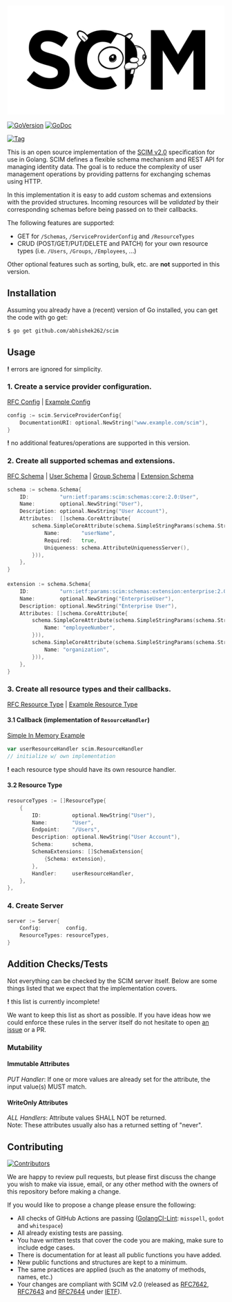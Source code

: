 ![scim-logo](LOGO.png)

[![GoVersion](https://img.shields.io/github/go-mod/go-version/elimity-com/scim.svg)](https://github.com/abhishek262/scim)
[![GoDoc](https://img.shields.io/badge/godoc-reference-blue.svg)](https://pkg.go.dev/github.com/abhishek262/scim)


[![Tag](https://img.shields.io/github/tag/elimity-com/scim.svg)](https://github.com/abhishek262/scim/releases)

This is an open source implementation of the [SCIM v2.0](http://www.simplecloud.info/#Specification) specification for use in Golang.
SCIM defines a flexible schema mechanism and REST API for managing identity data.
The goal is to reduce the complexity of user management operations by providing patterns for exchanging schemas using HTTP.

In this implementation it is easy to add *custom* schemas and extensions with the provided structures.
Incoming resources will be *validated* by their corresponding schemas before being passed on to their callbacks.

The following features are supported:
- GET for `/Schemas`, `/ServiceProviderConfig` and `/ResourceTypes`
- CRUD (POST/GET/PUT/DELETE and PATCH) for your own resource types (i.e. `/Users`, `/Groups`, `/Employees`, ...)

Other optional features such as sorting, bulk, etc. are **not** supported in this version.

## Installation
Assuming you already have a (recent) version of Go installed, you can get the code with go get:
```bash
$ go get github.com/abhishek262/scim
```

## Usage
**!** errors are ignored for simplicity.
### 1. Create a service provider configuration.
[RFC Config](https://tools.ietf.org/html/rfc7643#section-5) |
[Example Config](https://tools.ietf.org/html/rfc7643#section-8.5)
```go
config := scim.ServiceProviderConfig{
    DocumentationURI: optional.NewString("www.example.com/scim"),
}
```
**!** no additional features/operations are supported in this version.

### 2. Create all supported schemas and extensions.
[RFC Schema](https://tools.ietf.org/html/rfc7643#section-2) |
[User Schema](https://tools.ietf.org/html/rfc7643#section-4.1) |
[Group Schema](https://tools.ietf.org/html/rfc7643#section-4.2) |
[Extension Schema](https://tools.ietf.org/html/rfc7643#section-4.3)
```go
schema := schema.Schema{
    ID:          "urn:ietf:params:scim:schemas:core:2.0:User",
    Name:        optional.NewString("User"),
    Description: optional.NewString("User Account"),
    Attributes:  []schema.CoreAttribute{
        schema.SimpleCoreAttribute(schema.SimpleStringParams(schema.StringParams{
            Name:       "userName",
            Required:   true,
            Uniqueness: schema.AttributeUniquenessServer(),
        })),
    },
}

extension := schema.Schema{
    ID:          "urn:ietf:params:scim:schemas:extension:enterprise:2.0:User",
    Name:        optional.NewString("EnterpriseUser"),
    Description: optional.NewString("Enterprise User"),
    Attributes: []schema.CoreAttribute{
        schema.SimpleCoreAttribute(schema.SimpleStringParams(schema.StringParams{
            Name: "employeeNumber",
        })),
        schema.SimpleCoreAttribute(schema.SimpleStringParams(schema.StringParams{
            Name: "organization",
        })),
    },
}
```

### 3. Create all resource types and their callbacks.
[RFC Resource Type](https://tools.ietf.org/html/rfc7643#section-6) |
[Example Resource Type](https://tools.ietf.org/html/rfc7643#section-8.6)

#### 3.1 Callback (implementation of `ResourceHandler`)
[Simple In Memory Example](resource_handler_test.go)
```go
var userResourceHandler scim.ResourceHandler
// initialize w/ own implementation
```
**!** each resource type should have its own resource handler.

#### 3.2 Resource Type
```go
resourceTypes := []ResourceType{
    {
        ID:          optional.NewString("User"),
        Name:        "User",
        Endpoint:    "/Users",
        Description: optional.NewString("User Account"),
        Schema:      schema,
        SchemaExtensions: []SchemaExtension{
            {Schema: extension},
        },
        Handler:     userResourceHandler,
    },
},
```

### 4. Create Server
```go
server := Server{
    Config:        config,
    ResourceTypes: resourceTypes,
}
```

## Addition Checks/Tests
Not everything can be checked by the SCIM server itself.
Below are some things listed that we expect that the implementation covers.

**!** this list is currently incomplete!

We want to keep this list as short as possible. 
If you have ideas how we could enforce these rules in the server itself do not hesitate to open
[an issue](https://github.com/abhishek262/scim/issues/new) or a PR.
### Mutability
#### Immutable Attributes
*PUT Handler*: If one or more values are already set for the attribute, the input value(s) MUST match.
#### WriteOnly Attributes
*ALL Handlers*: Attribute values SHALL NOT be returned. \
Note: These attributes usually also has a returned setting of "never".

## Contributing
[![Contributors](https://img.shields.io/github/contributors/elimity-com/scim.svg)](https://github.com/abhishek262/scim/contributors/)

We are happy to review pull requests,
but please first discuss the change you wish to make via issue, email,
or any other method with the owners of this repository before making a change.

If you would like to propose a change please ensure the following:
- All checks of GitHub Actions are passing ([GolangCI-Lint](https://github.com/golangci/golangci-lint): `misspell`, `godot` and `whitespace`)
- All already existing tests are passing.
- You have written tests that cover the code you are making, make sure to include edge cases.
- There is documentation for at least all public functions you have added.
- New public functions and structures are kept to a minimum.
- The same practices are applied (such as the anatomy of methods, names, etc.)
- Your changes are compliant with SCIM v2.0 (released as
[RFC7642](https://tools.ietf.org/html/rfc7642),
[RFC7643](https://tools.ietf.org/html/rfc7643) and
[RFC7644](https://tools.ietf.org/html/rfc7644) under [IETF](https://ietf.org/)).

